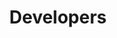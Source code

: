 ---
publish: false
title: Developers
layout: list-products.html
products:
  - title: EMDK For Android
    description: Java sample projects using EMDK API's, Data Capture, Profile Manager, etc.
    url: /emdk-for-android/4-0/samples
    image: /images/products/emdk-for-android.png
    btn-text: Latest Samples
    versions:
      - url: /emdk-for-android/4-0/samples
        menu: "4.0"
  - title: EMDK For Xamarin
    description: C# Xamarin sample projects using EMDK API's, Data Capture, Profile Manager, etc.
    url: /emdk-for-xamarin/1-0/samples
    btn-text: Latest Samples
    image: /images/products/emdk-for-xamarin.jpg
    versions:
      - url: /emdk-for-xamarin/1-0/samples
        menu: "1.0"

---